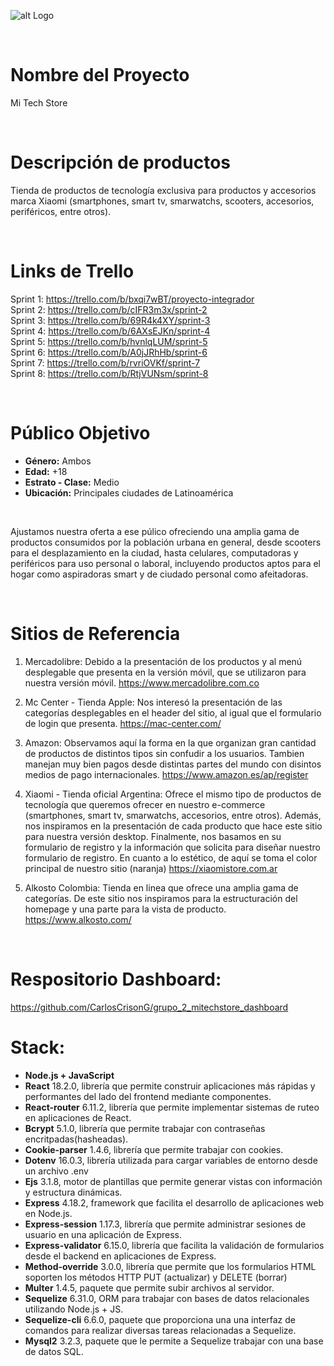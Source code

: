 ![alt Logo](https://i.ibb.co/4ZZJy81/Logo-Color.png)

<br />

# Nombre del Proyecto
Mi Tech Store

<br />

# Descripción de productos
Tienda de productos de tecnología exclusiva para productos y accesorios marca Xiaomi (smartphones, smart tv, smarwatchs, scooters, accesorios, periféricos, entre otros).

<br />

# Links de Trello
Sprint 1: https://trello.com/b/bxqi7wBT/proyecto-integrador<br />
Sprint 2: https://trello.com/b/cIFR3m3x/sprint-2<br />
Sprint 3: https://trello.com/b/69R4k4XY/sprint-3<br />
Sprint 4: https://trello.com/b/6AXsEJKn/sprint-4<br />
Sprint 5: https://trello.com/b/hvnlqLUM/sprint-5<br />
Sprint 6: https://trello.com/b/A0jJRhHb/sprint-6<br />
Sprint 7: https://trello.com/b/rvriOVKf/sprint-7<br />
Sprint 8: https://trello.com/b/RtjVUNsm/sprint-8<br />

<br />

# Público Objetivo

- **Género:** Ambos 
- **Edad:** +18
- **Estrato - Clase:** Medio
- **Ubicación:** Principales ciudades de Latinoamérica

<br />

Ajustamos nuestra oferta a ese púlico ofreciendo una amplia gama de productos consumidos por la población urbana en general, desde scooters para el desplazamiento en la ciudad, hasta celulares, computadoras y periféricos para uso personal o laboral, incluyendo productos aptos para el hogar como aspiradoras smart y de ciudado personal como afeitadoras.

<br />

# Sitios de Referencia
1. Mercadolibre: Debido a la presentación de los productos y al menú desplegable que presenta en la versión móvil, que se utilizaron para nuestra versión móvil. https://www.mercadolibre.com.co

2. Mc Center - Tienda Apple: Nos interesó la presentación de las categorías desplegables en el header del sitio, al igual que el formulario de login que presenta. https://mac-center.com/

3. Amazon: Observamos aquí la forma en la que organizan gran cantidad de productos de distintos tipos sin confudir a los usuarios. Tambien manejan muy bien pagos desde distintas partes del mundo con disintos medios de pago internacionales. https://www.amazon.es/ap/register

4. Xiaomi - Tienda oficial Argentina: Ofrece el mismo tipo de productos de tecnología que queremos ofrecer en nuestro e-commerce (smartphones, smart tv, smarwatchs, accesorios, entre otros). Además, nos inspiramos en la presentación de cada producto que hace este sitio para nuestra versión desktop. Finalmente, nos basamos en su formulario de registro y la información que solicita para diseñar nuestro formulario de registro. En cuanto a lo estético, de aquí se toma el color principal de nuestro sitio (naranja) https://xiaomistore.com.ar

5. Alkosto Colombia: Tienda en linea que ofrece una amplia gama de categorías. De este sitio nos inspiramos para la estructuración del homepage y una parte para la vista de producto. https://www.alkosto.com/

<br />

# Respositorio Dashboard:
https://github.com/CarlosCrisonG/grupo_2_mitechstore_dashboard
<br />

# Stack:
- **Node.js + JavaScript**
- **React** 18.2.0, librería que permite construir aplicaciones más rápidas y performantes del lado del frontend mediante componentes.
- **React-router** 6.11.2, librería que permite implementar sistemas de ruteo en aplicaciones de React.
- **Bcrypt** 5.1.0, librería que permite trabajar con contraseñas encritpadas(hasheadas).
- **Cookie-parser** 1.4.6, librería que permite trabajar con cookies. 
- **Dotenv** 16.0.3, librería utilizada para cargar variables de entorno desde un archivo .env
- **Ejs** 3.1.8, motor de plantillas que permite generar vistas con información y estructura dinámicas.
- **Express** 4.18.2, framework que facilita el desarrollo de aplicaciones web en Node.js. 
- **Express-session** 1.17.3, librería que permite administrar sesiones de usuario en una aplicación de Express.
- **Express-validator** 6.15.0, librería que facilita la validación de formularios desde el backend en aplicaciones de Express.
- **Method-override** 3.0.0, librería que permite que los formularios HTML soporten los métodos HTTP PUT (actualizar) y DELETE (borrar)
- **Multer** 1.4.5, paquete que permite subir archivos al servidor.
- **Sequelize** 6.31.0, ORM para trabajar con bases de datos relacionales utilizando Node.js + JS.
- **Sequelize-cli** 6.6.0, paquete que proporciona una una interfaz de comandos para realizar diversas tareas relacionadas a Sequelize.
- **Mysql2** 3.2.3, paquete que le permite a Sequelize trabajar con una base de datos SQL.
